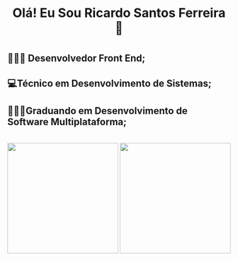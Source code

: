 <h1 align=center>Olá! Eu Sou Ricardo Santos Ferreira 👋<h1/>

## 👩🏽‍💻 Desenvolvedor Front End; 
## 💻Técnico em Desenvolvimento de Sistemas; 
## 👨🏽‍🎓Graduando em Desenvolvimento de Software Multiplataforma;

<br>

<div>

   <img height="250em" src="https://github-readme-stats.vercel.app/api/top-langs/?username=RickAe&show_icons&theme=dracula">
   <img height="250em" src="https://github-readme-stats.vercel.app/api?username=RickAE&show_icons=true&theme=dracula">
   
</div>
